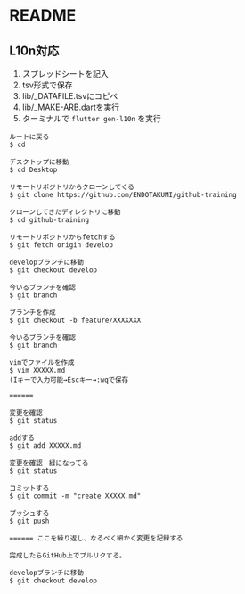 # README

## L10n対応
1. スプレッドシートを記入
2. tsv形式で保存
3. lib/_DATAFILE.tsvにコピペ
4. lib/_MAKE-ARB.dartを実行
5. ターミナルで ```flutter gen-l10n``` を実行


```
ルートに戻る
$ cd 

デスクトップに移動
$ cd Desktop 

リモートリポジトリからクローンしてくる
$ git clone https://github.com/ENDOTAKUMI/github-training

クローンしてきたディレクトリに移動
$ cd github-training 

リモートリポジトリからfetchする
$ git fetch origin develop

developブランチに移動
$ git checkout develop

今いるブランチを確認
$ git branch

ブランチを作成
$ git checkout -b feature/XXXXXXX

今いるブランチを確認
$ git branch

vimでファイルを作成
$ vim XXXXX.md
(Iキーで入力可能→Escキー→:wqで保存

======

変更を確認
$ git status

addする
$ git add XXXXX.md

変更を確認　緑になってる
$ git status 

コミットする
$ git commit -m "create XXXXX.md"

プッシュする
$ git push

====== ここを繰り返し、なるべく細かく変更を記録する

完成したらGitHub上でプルリクする。

developブランチに移動
$ git checkout develop


```
